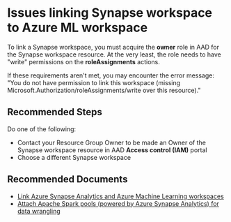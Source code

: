 <properties
  pagetitle="Issues linking Synapse workspace to Azure ML workspace"
  description=""
  service="microsoft.machinelearningservices"
  resource="workspaces"
  ms.author="xunwan"
  selfhelptype="Generic"
  supporttopicids="32788786"
  productpesids="16644"
  cloudenvironments="public, fairfax, mooncake, blackforest, ussec, usnat"
  disableclouds=""
  articleid="22b95089-76ea-443e-a63c-5d219d229429"
  ownershipid="AzureML_AzureMachineLearning" />
# Issues linking Synapse workspace to Azure ML workspace

To link a Synapse workspace, you must acquire the **owner** role in AAD for the Synapse workspace resource. At the very least, the role needs to have "write" permissions on the **roleAssignments** actions.

If these requirements aren't met, you may encounter the error message: 
<br>"You do not have permission to link this workspace (missing Microsoft.Authorization/roleAssignments/write over this resource)."

## **Recommended Steps**

Do one of the following:
- Contact your Resource Group Owner to be made an Owner of the Synapse workspace resource in AAD **Access control (IAM)** portal 
- Choose a different Synapse workspace

## **Recommended Documents**

* [Link Azure Synapse Analytics and Azure Machine Learning workspaces](https://docs.microsoft.com/azure/machine-learning/how-to-link-synapse-ml-workspaces)
* [Attach Apache Spark pools (powered by Azure Synapse Analytics) for data wrangling](https://docs.microsoft.com/azure/machine-learning/how-to-data-prep-synapse-spark-pool#attach-synapse-spark-pool-as-a-compute)
